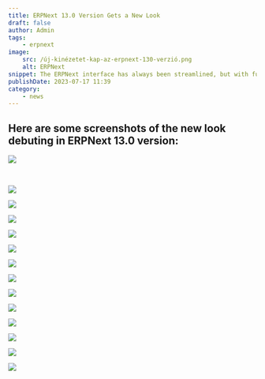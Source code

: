```yaml
---
title: ERPNext 13.0 Version Gets a New Look
draft: false
author: Admin
tags:
    - erpnext
image:
    src: /új-kinézetet-kap-az-erpnext-130-verzió.png
    alt: ERPNext
snippet: The ERPNext interface has always been streamlined, but with further simplification, it can now be considered beautiful as well. Of course, beauty is subjective, but everyone can decide for themselves based on the images.
publishDate: 2023-07-17 11:39
category:
    - news
---
```


<div class="ql-editor read-mode"><h2>Here are some screenshots of the new look debuting in ERPNext 13.0 version:</h2><p><img src="/új-kinézetet-kap-az-erpnext-130-verzió.png"></p><p><br></p><p><img src="/n8poozx.jpe"></p><p><img src="/rQEumsm.png"></p><p><img src="/Nkig4kq.png"></p><p><img src="/9zMH400.png"></p><p><img src="/FP2Awuh.png"></p><p><img src="/8UaySeQ.png"></p><p><img src="/6DHDi62.png"></p><p><img src="/Bh9PiHf.png"></p><p><img src="/TAabxTX.png"></p><p><img src="/akFwxF8.png"></p><p><img src="/UP26jaZ.png"></p><p><img src="/jtZR6dX.png"></p><p><img src="/h0gJyi2.png"></p></div>
